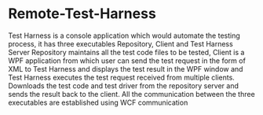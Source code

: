 # Remote-Test-Harness
Test Harness is a console application which would automate the testing process, it has three executables Repository, Client and Test Harness Server  Repository maintains all the test code files to be tested, Client is a WPF application from which user can send the test request in the form of XML to Test Harness and displays the test result in the WPF window and Test Harness executes the test request received from multiple clients. Downloads the test code and test driver from the repository server and sends the result back to the client.  All the communication between the three executables are established using WCF communication
